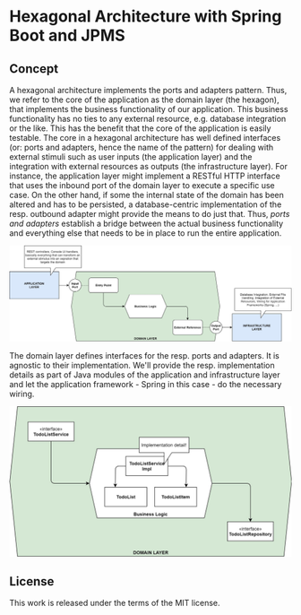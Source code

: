 # Hexagonal Architecture with Spring Boot and JPMS

## Concept

A hexagonal architecture implements the ports and adapters pattern. Thus, we refer to the core of the application as the domain layer (the hexagon), that implements the business functionality of our application. This business functionality has no ties to any external resource, e.g. database integration or the like. This has the benefit that the core of the application is easily testable. The core in a hexagonal architecture has well defined interfaces (or: ports and adapters, hence the name of the pattern) for dealing with external stimuli such as user inputs (the application layer) and the integration with external resources as outputs (the infrastructure layer). For instance, the application layer might implement a RESTful HTTP interface that uses the inbound port of the domain layer to execute a specific use case. On the other hand, if some the internal state of the domain has been altered and has to be persisted, a database-centric implementation of the resp. outbound adapter might provide the means to do just that. Thus, *ports and adapters* establish a bridge between the actual business functionality and everything else that needs to be in place to run the entire application.

<div align="center">
    <div><img src="doc/conceptual-hexagonal-architecture.jpg"></div>
</div>

The domain layer defines interfaces for the resp. ports and adapters. It is agnostic to their implementation. We'll provide the resp. implementation details as part of Java modules of the application and infrastructure layer and let the application framework - Spring in this case - do the necessary wiring.

<div align="center">
    <div><img src="doc/conceptual-domain-layer.jpg"></div>
</div>

## License

This work is released under the terms of the MIT license.